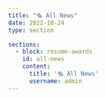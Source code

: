 ```yaml
---
title: "🗞️ All News"
date: 2022-10-24
type: section

sections:
  - block: resume-awards
    id: all-news
    content:
      title: '🗞️ All News'
      username: admin
---
```

